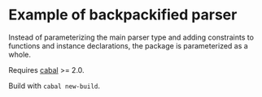 # Example of backpackified parser

Instead of parameterizing the main parser type and adding constraints to
functions and instance declarations, the package is parameterized as a whole.

Requires [cabal](https://www.haskell.org/cabal/users-guide/nix-local-build-overview.html) >= 2.0.

Build with `cabal new-build`.
